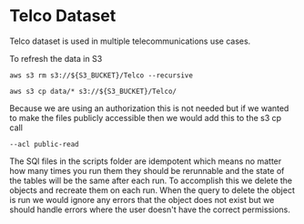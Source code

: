 
# Telco Dataset


Telco dataset is used in multiple telecommunications use cases.


To refresh the data in S3

```
aws s3 rm s3://${S3_BUCKET}/Telco --recursive   

aws s3 cp data/* s3://${S3_BUCKET}/Telco/ 

```
Because we are using an authorization this is not needed but if we wanted to make the files publicly accessible then we would add this to the s3 cp call
```
--acl public-read    
```


The SQl files in the scripts folder are idempotent which means no matter how many times you run
them they should be rerunnable and the state of the tables will be the same after each run.
To accomplish this we delete the objects and recreate them on each run.
When the query to delete the object is run we would ignore any errors that the object does not exist but
we should handle errors where the user doesn't have the correct permissions.





